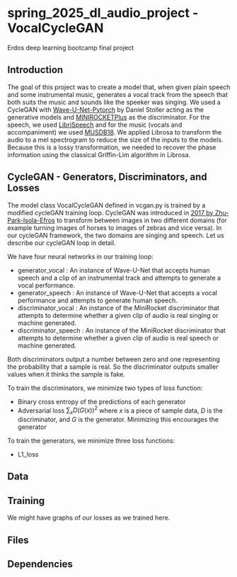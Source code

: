 # spring_2025_dl_audio_project - VocalCycleGAN
Erdos deep learning bootcamp final project

## Introduction
The goal of this project was to create a model that, when given plain speech and some instrumental music, generates a vocal track from the speech that both suits the music and sounds like the speeker was singing. We used a CycleGAN with [Wave-U-Net-Pytorch](https://github.com/f90/Wave-U-Net-Pytorch/tree/master) by Daniel Stoller acting as the generative models and [MINIROCKETPlus](https://timeseriesai.github.io/tsai/models.minirocketplus_pytorch.html) as the discriminator. For the speech, we used [LibriSpeech](https://www.openslr.org/12) and for the music (vocals and accompaniment) we used [MUSDB18](https://sigsep.github.io/datasets/musdb.html#musdb18-compressed-stems). We applied Librosa to transform the audio to a mel spectrogram to reduce the size of the inputs to the models. Because this is a lossy transformation, we needed to recover the phase information using the classical Griffin-Lim algorithm in Librosa. 

## CycleGAN - Generators, Discriminators, and Losses
The model class VocalCycleGAN defined in vcgan.py is trained by a modified cycleGAN training loop. CycleGAN was introduced in [2017 by Zhu-Park-Isola-Efros](https://junyanz.github.io/CycleGAN/) to transform between images in two different domains (for example turning images of horses to images of zebras and vice versa). In our cycleGAN framework, the two domains are singing and speech. Let us describe our cycleGAN loop in detail.

We have four neural networks in our training loop:
- generator_vocal : An instance of Wave-U-Net that accepts human speech and a clip of an instrumental track and attempts to generate a vocal performance.
- generator_speech : An instance of Wave-U-Net that accepts a vocal performance and attempts to generate human speech.
- discriminator_vocal : An instance of the MiniRocket discriminator that attempts to determine whether a given clip of audio is real singing or machine generated. 
- discriminator_speech : An instance of the MiniRocket discriminator that attempts to determine whether a given clip of audio is real speech or machine generated.

Both discriminators output a number between zero and one representing the probability that a sample is real. So the discriminator outputs smaller values when it thinks the sample is fake.

To train the discriminators, we minimize two types of loss function:
- Binary cross entropy of the predictions of each generator
- Adversarial loss $\sum_x D(G(x))^2$ where $x$ is a piece of sample data, $D$ is the discriminator, and $G$ is the generator. Minimizing this encourages the generator

To train the generators, we minimize three loss functions:
- L1_loss

## Data

## Training
We might have graphs of our losses as we trained here.

## Files

## Dependencies

## 
